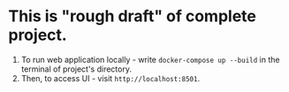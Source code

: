 # This is "rough draft" of complete project.

1. To run web application locally - write `docker-compose up --build` in the terminal of project's directory.
2. Then, to access UI - visit `http://localhost:8501`.
